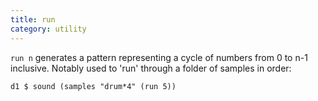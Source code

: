 ```yaml
---
title: run
category: utility
---
```


`run n` generates a pattern representing a cycle of numbers from 0 to n-1 inclusive. Notably used to 'run' through a folder of samples in order:

~~~~{haskell}
d1 $ sound (samples "drum*4" (run 5))
~~~~
